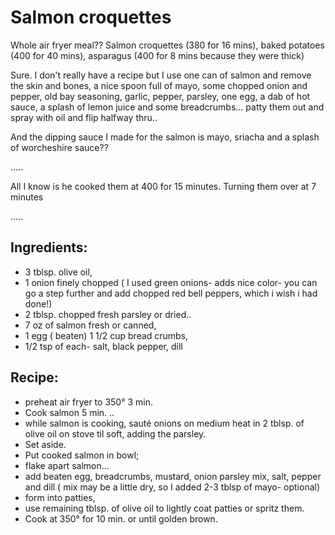 # Salmon croquettes 

Whole air fryer meal??
Salmon croquettes (380 for 16 mins), 
baked potatoes (400 for 40 mins), 
asparagus (400 for 8 mins because they were thick)

Sure. I don't really have a recipe but I use one can of salmon and remove the skin and bones, a nice spoon full of mayo, some chopped onion and pepper, old bay seasoning, garlic, pepper, parsley, one egg, a dab of hot sauce, a splash of lemon juice and some breadcrumbs... patty them out and spray with oil and flip halfway thru..

And the dipping sauce I made for the salmon is mayo, sriacha and a splash of worcheshire sauce??

.....

All I know is he cooked them at 400 for 15 minutes. Turning them over at 7 minutes

.....

## Ingredients:

- 3 tblsp. olive oil, 
- 1 onion finely chopped ( I used green onions- adds nice color- you can go a step further and add chopped red bell peppers, which i wish i had done!) 
- 2 tblsp. chopped fresh parsley or dried.. 
- 7 oz of salmon fresh or canned, 
- 1 egg ( beaten) 1 1/2 cup bread crumbs, 
- 1/2 tsp of each- salt, black pepper, dill

## Recipe: 

- preheat air fryer to 350° 3 min. 
- Cook salmon 5 min. .. 
- while salmon is cooking, sauté onions on medium heat in 2 tblsp. of olive oil on stove til soft, adding the parsley. 
- Set aside. 
- Put cooked salmon in bowl; 
- flake apart salmon... 
- add beaten egg, breadcrumbs, mustard, onion parsley mix, salt, pepper and dill ( mix may be a little dry, so I added 2-3 tblsp of mayo- optional) 
- form into patties, 
- use remaining tblsp. of olive oil to lightly coat patties or spritz them. 
- Cook at 350° for 10 min. or until golden brown.
